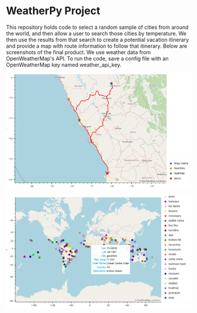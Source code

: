 # WeatherPy Project

This repository holds code to select a random sample of cities from around the world, and then allow a user to search those cities by temperature. We then use the results from that search to create a potential vacation itinerary and provide a map with route information to follow that itinerary. Below are screenshots of the final product. We use weather data from OpenWeatherMap's API. To run the code, save a config file with an OpenWeatherMap key named weather_api_key.

![](https://raw.githubusercontent.com/SecretDoves3000/WeatherPy/main/Vacation_Itinerary/WeatherPy_travel_map.png)

![](https://raw.githubusercontent.com/SecretDoves3000/WeatherPy/main/Vacation_Search/WeatherPy_vacation_map.png)
